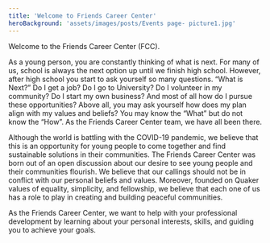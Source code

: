```yaml
---
title: 'Welcome to Friends Career Center'
heroBackground: 'assets/images/posts/Events page- picture1.jpg'
---
```


Welcome to the Friends Career Center (FCC). 

As a young person, you are constantly thinking of what is next. For many of us, school is always the next option up until we finish high school. However, after high school you start to ask yourself so many questions. “What is Next?” Do I get a job? Do I go to University? Do I volunteer in my community? Do I start my own business? And most of all how do I pursue these opportunities? Above all, you may ask yourself how does my plan align with my values and beliefs? You may know the “What” but do not know the “How”. As the Friends Career Center team, we have all been there. 

Although the world is battling with the COVID-19 pandemic, we believe that this is an opportunity for young people to come together and find sustainable solutions in their communities. The Friends Career Center was born out of an open discussion about our desire to see young people and their communities flourish. We believe that our callings should not be in conflict with our personal beliefs and values. Moreover, founded on Quaker values of equality, simplicity, and fellowship, we believe that each one of us has a role to play in creating and building peaceful communities. 

As the Friends Career Center, we want to help with your professional development by learning about your personal interests, skills, and guiding you to achieve your goals. 